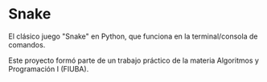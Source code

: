 # Snake

El clásico juego "Snake" en Python, que funciona en la terminal/consola de comandos.


Este proyecto formó parte de un trabajo práctico de la materia Algoritmos y Programación I (FIUBA).